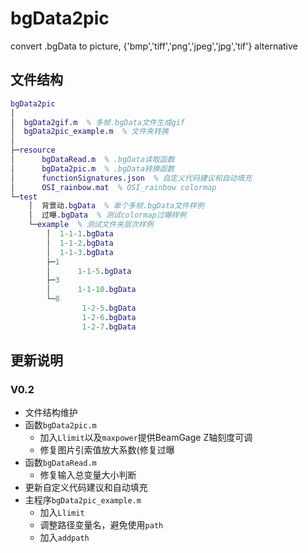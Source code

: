 # bgData2pic
convert .bgData to picture, {'bmp','tiff','png','jpeg','jpg','tif'} alternative
## 文件结构
``` matlab
bgData2pic
│
│  bgData2gif.m  % 多帧.bgData文件生成gif
│  bgData2pic_example.m  % 文件夹转换
│
├─resource
│      bgDataRead.m  % .bgData读取函数
│      bgData2pic.m  % .bgData转换函数
│      functionSignatures.json  % 自定义代码建议和自动填充
│      OSI_rainbow.mat  % OSI_rainbow colormap
└─test
    │  背景动.bgData  % 单个多帧.bgData文件样例
    │  过曝.bgData  % 测试colormap过曝样例
    └─example  % 测试文件夹层次样例
        │  1-1-1.bgData
        │  1-1-2.bgData
        │  1-1-3.bgData
        ├─1
        │      1-1-5.bgData
        ├─3
        │      1-1-10.bgData
        └─8
                1-2-5.bgData
                1-2-6.bgData
                1-2-7.bgData
```
## 更新说明
### V0.2
- 文件结构维护
- 函数`bgData2pic.m`
    + 加入`Llimit`以及`maxpower`提供BeamGage Z轴刻度可调
    + 修复图片引索值放大系数(修复过曝
- 函数`bgDataRead.m`
    + 修复输入总变量大小判断
- 更新自定义代码建议和自动填充
- 主程序`bgData2pic_example.m`
    + 加入`Llimit`
    + 调整路径变量名，避免使用`path`
    + 加入`addpath`
